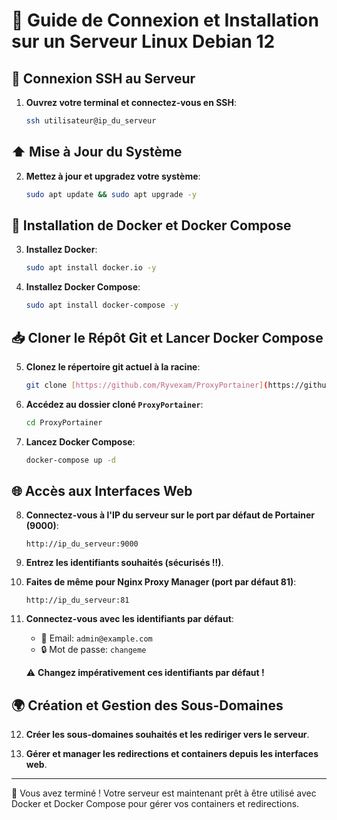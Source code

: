 # 📡 Guide de Connexion et Installation sur un Serveur Linux Debian 12

## 🔑 Connexion SSH au Serveur

1. **Ouvrez votre terminal et connectez-vous en SSH**:
   ```sh
   ssh utilisateur@ip_du_serveur
   ```

## ⬆️ Mise à Jour du Système

2. **Mettez à jour et upgradez votre système**:
   ```sh
   sudo apt update && sudo apt upgrade -y
   ```

## 🐳 Installation de Docker et Docker Compose

3. **Installez Docker**:
   ```sh
   sudo apt install docker.io -y
   ```

4. **Installez Docker Compose**:
   ```sh
   sudo apt install docker-compose -y
   ```

## 📥 Cloner le Répôt Git et Lancer Docker Compose

5. **Clonez le répertoire git actuel à la racine**:
   ```sh
   git clone [https://github.com/Ryvexam/ProxyPortainer](https://github.com/Ryvexam/ProxyPortainer)
   ```

6. **Accédez au dossier cloné `ProxyPortainer`**:
   ```sh
   cd ProxyPortainer
   ```

7. **Lancez Docker Compose**:
   ```sh
   docker-compose up -d
   ```

## 🌐 Accès aux Interfaces Web

8. **Connectez-vous à l'IP du serveur sur le port par défaut de Portainer (9000)**:
   ```plaintext
   http://ip_du_serveur:9000
   ```

9. **Entrez les identifiants souhaités (sécurisés !!)**.

10. **Faites de même pour Nginx Proxy Manager (port par défaut 81)**:
    ```plaintext
    http://ip_du_serveur:81
    ```

11. **Connectez-vous avec les identifiants par défaut**:
    - 📧 Email: `admin@example.com`
    - 🔒 Mot de passe: `changeme`

    ⚠️ **Changez impérativement ces identifiants par défaut !**

## 🌍 Création et Gestion des Sous-Domaines

12. **Créer les sous-domaines souhaités et les rediriger vers le serveur**.

13. **Gérer et manager les redirections et containers depuis les interfaces web**.

---

🎉 Vous avez terminé ! Votre serveur est maintenant prêt à être utilisé avec Docker et Docker Compose pour gérer vos containers et redirections.
